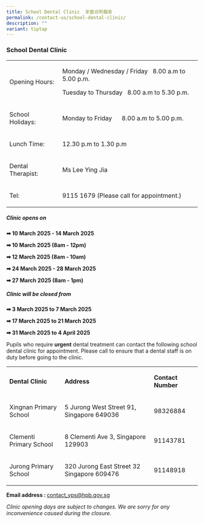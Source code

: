 ```yaml
---
title: School Dental Clinic  牙医诊所服务
permalink: /contact-us/school-dental-clinic/
description: ""
variant: tiptap
---
```

<h3>School Dental Clinic</h3>
<table style="minWidth: 50px">
<colgroup>
<col>
<col>
</colgroup>
<tbody>
<tr>
<td rowspan="1" colspan="1">
<p>Opening Hours:</p>
</td>
<td rowspan="1" colspan="1">
<p>Monday / Wednesday / Friday&nbsp; &nbsp;8.00 a.m to 5.00 p.m.</p>
<p>Tuesday to Thursday&nbsp; &nbsp;8.00 a.m to 5.30 p.m.</p>
</td>
</tr>
<tr>
<td rowspan="1" colspan="1">
<p>School Holidays:&nbsp;</p>
</td>
<td rowspan="1" colspan="1">
<p>Monday to Friday&nbsp; &nbsp; &nbsp; 8.00 a.m to 5.00 p.m.&nbsp;</p>
</td>
</tr>
<tr>
<td rowspan="1" colspan="1">
<p>Lunch Time:&nbsp;</p>
</td>
<td rowspan="1" colspan="1">
<p>12.30 p.m to 1.30 p.m&nbsp;</p>
</td>
</tr>
<tr>
<td rowspan="1" colspan="1">
<p>Dental Therapist:&nbsp;</p>
</td>
<td rowspan="1" colspan="1">
<p>Ms Lee Ying Jia&nbsp;</p>
</td>
</tr>
<tr>
<td rowspan="1" colspan="1">
<p>Tel:&nbsp;</p>
</td>
<td rowspan="1" colspan="1">
<p>9115 1679&nbsp;(Please call for appointment.)&nbsp;</p>
</td>
</tr>
</tbody>
</table>
<h5>Clinic opens on</h5>
<p><strong>➡ 10 March 2025 - 14 March 2025</strong>
</p>
<p><strong>➡ 10 March 2025 (8am - 12pm)</strong>
</p>
<p><strong>➡ 12 March 2025 (8am - 10am)</strong>
</p>
<p></p>
<p><strong>➡ 24 March 2025 - 28 March 2025</strong>
</p>
<p><strong>➡ 27 March 2025 (8am - 1pm)</strong>
</p>
<p></p>
<h5>Clinic will be closed from</h5>
<p><strong>➡ 3 March 2025 to 7 March 2025</strong>
</p>
<p><strong>➡ 17 March 2025 to 21 March 2025</strong>
</p>
<p><strong>➡ 31 March 2025 to 4 April 2025</strong>
</p>
<p></p>
<p>Pupils who require <strong>urgent</strong> dental treatment can contact
the following school dental clinic for appointment. Please call to ensure
that a dental staff is on duty before going to the clinic.</p>
<table style="minWidth: 75px">
<colgroup>
<col>
<col>
<col>
</colgroup>
<tbody>
<tr>
<td rowspan="1" colspan="1">
<p><strong>Dental Clinic</strong>
</p>
</td>
<td rowspan="1" colspan="1">
<p><strong>Address</strong>
</p>
</td>
<td rowspan="1" colspan="1">
<p><strong>Contact Number</strong>
</p>
</td>
</tr>
<tr>
<td rowspan="1" colspan="1">
<p>Xingnan Primary School</p>
</td>
<td rowspan="1" colspan="1">
<p>5 Jurong West Street 91, Singapore 649036</p>
</td>
<td rowspan="1" colspan="1">
<p>98326884</p>
</td>
</tr>
<tr>
<td rowspan="1" colspan="1">
<p>Clementi Primary School</p>
</td>
<td rowspan="1" colspan="1">
<p>8 Clementi Ave 3, Singapore 129903</p>
</td>
<td rowspan="1" colspan="1">
<p>91143781</p>
</td>
</tr>
<tr>
<td rowspan="1" colspan="1">
<p>Jurong Primary School</p>
</td>
<td rowspan="1" colspan="1">
<p>320 Jurong East Street 32 Singapore 609476</p>
</td>
<td rowspan="1" colspan="1">
<p>91148918</p>
</td>
</tr>
</tbody>
</table>
<p><strong>Email address : </strong><a href="mailto:contact_yps@hpb.gov.sg" rel="noopener noreferrer nofollow" target="_blank">contact_yps@hpb.gov.sg</a>
</p>
<p><em>Clinic opening days are subject to changes. We are sorry for any inconvenience caused during the closure.</em>
</p>